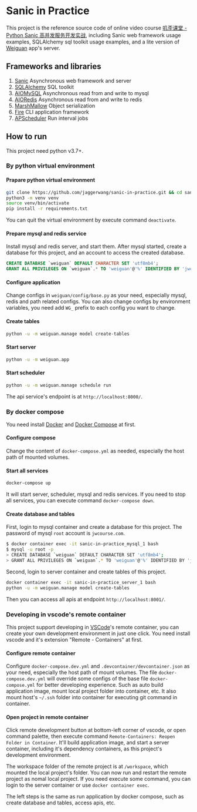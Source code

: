 # Sanic in Practice

This project is the reference source code of online video course [叽歪课堂 - Python Sanic 高并发服务开发实战](https://blog.jaggerwang.net/python-sanic-high-currency-service-in-practice/), including Sanic web framework usage examples, SQLAlchemy sql toolkit usage examples, and a lite version of [Weiguan](https://weiguan.app/) app's server.

## Frameworks and libraries

1. [Sanic](https://github.com/huge-success/sanic) Asynchronous web framework and server
1. [SQLAlchemy](https://github.com/sqlalchemy/sqlalchemy) SQL toolkit
1. [AIOMySQL](https://github.com/aio-libs/aiomysql) Asynchronous read from and write to mysql
1. [AIORedis](https://github.com/aio-libs/aioredis) Asynchronous read from and write to redis
1. [MarshMallow](https://github.com/marshmallow-code/marshmallow/) Object serialization
1. [Fire](https://github.com/google/python-fire) CLI application framework
1. [APScheduler](https://github.com/agronholm/apscheduler) Run interval jobs

## How to run

This project need python v3.7+.

### By python virtual environment

#### Prapare python virtual environment

```bash
git clone https://github.com/jaggerwang/sanic-in-practice.git && cd sanic-in-practice
python3 -m venv venv
source venv/bin/activate
pip install -r requirements.txt
```

You can quit the virtual environment by execute command `deactivate`.

#### Prepare mysql and redis service

Install mysql and redis server, and start them. After mysql started, create a database for this project, and an account to access the created database.

```sql
CREATE DATABASE `weiguan` DEFAULT CHARACTER SET 'utf8mb4';
GRANT ALL PRIVILEGES ON `weiguan`.* TO 'weiguan'@'%' IDENTIFIED BY 'jwcourse.com';
```

#### Configure application

Change configs in `weiguan/config/base.py` as your need, especially mysql, redis and path related configs. You can also change configs by environment variables, you need add `WG_` prefix to each config you want to change.

#### Create tables

```bash
python -u -m weiguan.manage model create-tables
```

#### Start server

```bash
python -u -m weiguan.app
```

#### Start scheduler

```bash
python -u -m weiguan.manage schedule run
```

The api service's endpoint is at `http://localhost:8000/`.

### By docker compose

You need install [Docker](https://www.docker.com/) and [Docker Compose](https://docs.docker.com/compose/) at first.

#### Configure compose

Change the content of `docker-compose.yml` as needed, especially the host path of mounted volumes.

#### Start all services

```bash
docker-compose up
```

It will start server, scheduler, mysql and redis services. If you need to stop all services, you can execute command `docker-compose down`.

#### Create database and tables

First, login to mysql container and create a database for this project. The password of mysql `root` account is `jwcourse.com`.

```bash
$ docker container exec -it sanic-in-practice_mysql_1 bash
$ mysql -u root -p
> CREATE DATABASE `weiguan` DEFAULT CHARACTER SET 'utf8mb4';
> GRANT ALL PRIVILEGES ON `weiguan`.* TO 'weiguan'@'%' IDENTIFIED BY 'jwcourse.com';
```

Second, login to server container and create tables of this project.

```bash
docker container exec -it sanic-in-practice_server_1 bash
python -u -m weiguan.manage model create-tables
```

Then you can access all apis at endpoint `http://localhost:8001/`.

### Developing in vscode's remote container

This project support developing in [VSCode](https://code.visualstudio.com/)'s remote container, you can create your own development environment in just one click. You need install vscode and it's extension "Remote - Containers" at first.

#### Configure remote container

Configure `docker-compose.dev.yml` and `.devcontainer/devcontainer.json` as your need, especially the host path of mount volumes. The file `docker-compose.dev.yml` will override some configs of the base file `docker-compose.yml` for better developing experience. Such as auto build application image, mount local project folder into container, etc. It also mount host's `~/.ssh` folder into container for executing git command in container.

#### Open project in remote container

Click remote development button at bottom-left corner of vscode, or open command palette, then execute command `Remote-Containers: Reopen Folder in Container`. It'll build application image, and start a server container, including it's dependency containers, as this project's development environment.

The workspace folder of the remote project is at `/workspace`, which mounted the local project's folder. You can now run and restart the remote project as nomal local project. If you need execute some command, you can login to the server container or use `docker container exec`.

The left steps is the same as run application by docker compose, such as create database and tables, access apis, etc.
